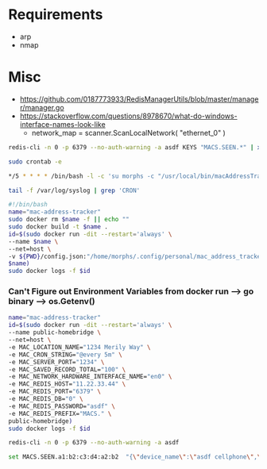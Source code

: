 # Requirements

- arp
- nmap


# Misc

- https://github.com/0187773933/RedisManagerUtils/blob/master/manager/manager.go
- https://stackoverflow.com/questions/8978670/what-do-windows-interface-names-look-like
  - network_map = scanner.ScanLocalNetwork( "ethernet_0" )



```bash
redis-cli -n 0 -p 6379 --no-auth-warning -a asdf KEYS "MACS.SEEN.*" | xargs redis-cli -n 0 -p 6379 --no-auth-warning -a asdf DEL
```

```bash
sudo crontab -e
```
```bash
*/5 * * * * /bin/bash -l -c 'su morphs -c "/usr/local/bin/macAddressTracker"' >/dev/null 2>&1
```
```bash
tail -f /var/log/syslog | grep 'CRON'
```

```bash
#!/bin/bash
name="mac-address-tracker"
sudo docker rm $name -f || echo ""
sudo docker build -t $name .
id=$(sudo docker run -dit --restart='always' \
--name $name \
--net=host \
-v ${PWD}/config.json:"/home/morphs/.config/personal/mac_address_tracker.json" \
$name)
sudo docker logs -f $id
```

### Can't Figure out Environment Variables from docker run --> go binary --> os.Getenv()
```bash
name="mac-address-tracker"
id=$(sudo docker run -dit --restart='always' \
--name public-homebridge \
--net=host \
-e MAC_LOCATION_NAME="1234 Merily Way" \
-e MAC_CRON_STRING="@every 5m" \
-e MAC_SERVER_PORT="1234" \
-e MAC_SAVED_RECORD_TOTAL="100" \
-e MAC_NETWORK_HARDWARE_INTERFACE_NAME="en0" \
-e MAC_REDIS_HOST="11.22.33.44" \
-e MAC_REDIS_PORT="6379" \
-e MAC_REDIS_DB="0" \
-e MAC_REDIS_PASSWORD="asdf" \
-e MAC_REDIS_PREFIX="MACS." \
public-homebridge)
sudo docker logs -f $id
```

```bash
redis-cli -n 0 -p 6379 --no-auth-warning -a asdf
```

```bash
set MACS.SEEN.a1:b2:c3:d4:a2:b2  "{\"device_name\":\"asdf cellphone\",\"current_time_string\":null,\"records\":null,\"transitions\":null}"
```